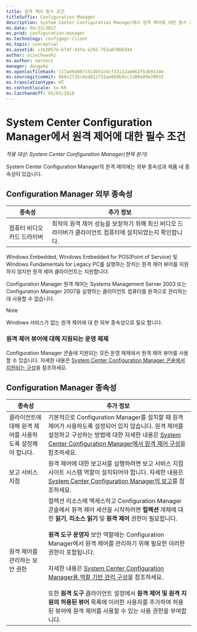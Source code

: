 ```yaml
---
title: 원격 제어 필수 조건
titleSuffix: Configuration Manager
description: System Center Configuration Manager에서 원격 제어에 대한 필수 조건을 확인합니다.
ms.date: 04/23/2017
ms.prod: configuration-manager
ms.technology: configmgr-client
ms.topic: conceptual
ms.assetid: c1b2057e-b74f-43fa-a293-763a8f866d3d
author: aczechowski
ms.author: aaroncz
manager: dougeby
ms.openlocfilehash: 117ad9a087151db51c4cf33112ab662f53b9134e
ms.sourcegitcommit: 0b0c2735c4ed822731ae069b4cc1380e89e78933
ms.translationtype: HT
ms.contentlocale: ko-KR
ms.lasthandoff: 05/03/2018
---
```

# <a name="prerequisites-for-remote-control-in-system-center-configuration-manager"></a>System Center Configuration Manager에서 원격 제어에 대한 필수 조건

*적용 대상: System Center Configuration Manager(현재 분기)*

System Center Configuration Manager의 원격 제어에는 외부 종속성과 제품 내 종속성이 있습니다.  

## <a name="dependencies-external-to-configuration-manager"></a>Configuration Manager 외부 종속성  

|종속성|추가 정보|  
|----------------|----------------------|  
|컴퓨터 비디오 카드 드라이버|최적의 원격 제어 성능을 보장하기 위해 최신 비디오 드라이버가 클라이언트 컴퓨터에 설치되었는지 확인합니다.|  

 Windows Embedded, Windows Embedded for POS(Point of Service) 및 Windows Fundamentals for Legacy PC를 실행하는 장치는 원격 제어 뷰어를 지원하지 않지만 원격 제어 클라이언트는 지원합니다.  

 Configuration Manager 원격 제어는 Systems Management Server 2003 또는 Configuration Manager 2007을 실행하는 클라이언트 컴퓨터를 원격으로 관리하는 데 사용할 수 없습니다.  

> [!NOTE]  
>  Windows 서비스가 없는 원격 제어에 대 한 외부 종속성으로 필요 합니다.  

### <a name="supported-operating-systems-for-the-remote-control-viewer"></a>원격 제어 뷰어에 대해 지원되는 운영 체제  
Configuration Manager 콘솔에 지원되는 모든 운영 체제에서 원격 제어 뷰어를 사용할 수 있습니다. 자세한 내용은 [System Center Configuration Manager 콘솔에서 지원되는 구성](../../../../core/plan-design/configs/supported-operating-systems-consoles.md)을 참조하세요.   

## <a name="configuration-manager-dependencies"></a>Configuration Manager 종속성  

|종속성|추가 정보|  
|----------------|----------------------|  
|클라이언트에 대해 원격 제어를 사용하도록 설정해야 합니다.|기본적으로 Configuration Manager를 설치할 때 원격 제어가 사용하도록 설정되어 있지 않습니다. 원격 제어를 설정하고 구성하는 방법에 대한 자세한 내용은 [System Center Configuration Manager에서 원격 제어 구성](../../../../core/clients/manage/remote-control/configuring-remote-control.md)을 참조하세요.|  
|보고 서비스 지점|원격 제어에 대한 보고서를 실행하려면 보고 서비스 지점 사이트 시스템 역할이 설치되어야 합니다. 자세한 내용은 [System Center Configuration Manager의 보고](../../../../core/servers/manage/reporting.md)를 참조하세요.|  
|원격 제어를 관리하는 보안 권한|컬렉션 리소스에 액세스하고 Configuration Manager 콘솔에서 원격 제어 세션을 시작하려면 **컬렉션** 개체에 대한 **읽기**, **리소스 읽기** 및 **원격 제어** 권한이 필요합니다.<br /><br /> **원격 도구 운영자** 보안 역할에는 Configuration Manager에서 원격 제어를 관리하기 위해 필요한 이러한 권한이 포함됩니다.<br /><br /> 자세한 내용은 [System Center Configuration Manager용 역할 기반 관리 구성](../../../../core/servers/deploy/configure/configure-role-based-administration.md)을 참조하세요.<br /><br /> 또한 **원격 도구** 클라이언트 설정에서 **원격 제어 및 원격 지원의 허용된 뷰어** 목록에 이러한 사용자를 추가하여 허용된 뷰어에 원격 제어를 사용할 수 있는 사용 권한을 부여합니다.
